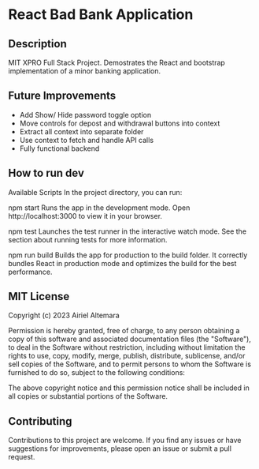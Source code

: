 # React Bad Bank Application

## Description

MIT XPRO Full Stack Project. Demostrates the React and bootstrap implementation of a minor banking application.

## Future Improvements

- Add Show/ Hide password toggle option
- Move controls for depost and withdrawal buttons into context
- Extract all context into separate folder
- Use context to fetch and handle API calls
- Fully functional backend

## How to run dev

Available Scripts
In the project directory, you can run:

npm start
Runs the app in the development mode.
Open http://localhost:3000 to view it in your browser.

npm test
Launches the test runner in the interactive watch mode.
See the section about running tests for more information.

npm run build
Builds the app for production to the build folder.
It correctly bundles React in production mode and optimizes the build for the best performance.

## MIT License

Copyright (c) 2023 Airiel Altemara

Permission is hereby granted, free of charge, to any person obtaining a copy of this software and associated documentation files (the "Software"), to deal in the Software without restriction, including without limitation the rights to use, copy, modify, merge, publish, distribute, sublicense, and/or sell copies of the Software, and to permit persons to whom the Software is furnished to do so, subject to the following conditions:

The above copyright notice and this permission notice shall be included in all copies or substantial portions of the Software.

## Contributing

Contributions to this project are welcome. If you find any issues or have suggestions for improvements, please open an issue or submit a pull request.
